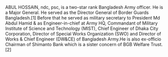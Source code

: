 ABUL HOSSAIN, ndc, psc, is a two-star rank Bangladesh Army officer. He is a Major General. He served as the Director General of Border Guards Bangladesh.[1] Before that he served as military secretary to President Md Abdul Hamid & as Engineer-in-chief at Army HQ, Commandant of Military Institute of Science and Technology (MIST), Chief Engineer of Dhaka City Corporation, Director of Special Works Organization (SWO) and Director of Works & Chief Engineer (DW&CE) of Bangladesh Army.He is also ex-officio Chairman of Shimanto Bank which is a sister concern of BGB Welfare Trust.[2]
